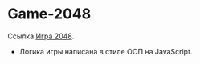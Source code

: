 # Game-2048
Ссылка [Игра 2048](https://miroshairk.github.io/Game-2048/).

- Логика игры написана в стиле ООП на JavaScript. 
